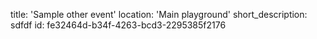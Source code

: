 title: 'Sample other event'
location: 'Main playground'
short_description: sdfdf
id: fe32464d-b34f-4263-bcd3-2295385f2176
